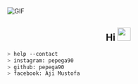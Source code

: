 <img align="center" alt="GIF" src="https://media.giphy.com/media/l0EtMsQGaTomxzzIk/giphy.gif" />
<br/>
<h2 align="center">Hi <img src="https://raw.githubusercontent.com/iampavangandhi/iampavangandhi/master/gifs/Hi.gif" width="30px"></h2>

````bash
> help --contact
> instagram: pepega90
> github: pepega90
> facebook: Aji Mustofa
````
